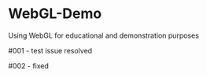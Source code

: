 # WebGL-Demo
Using WebGL for educational and demonstration purposes

#001 - test issue resolved


#002 - fixed